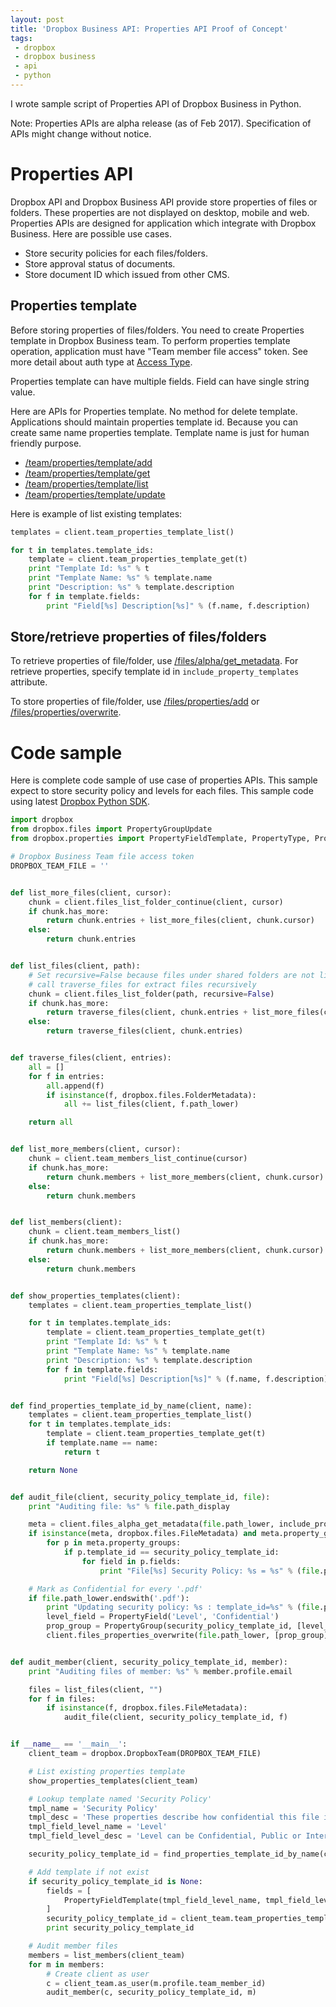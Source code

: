 ```yaml
---
layout: post
title: 'Dropbox Business API: Properties API Proof of Concept'
tags:
 - dropbox
 - dropbox business
 - api
 - python
---
```


I wrote sample script of Properties API of Dropbox Business in Python.

Note: Properties APIs are alpha release (as of Feb 2017). Specification of APIs might change without notice.

# Properties API

Dropbox API and Dropbox Business API provide store properties of files or folders.
These properties are not displayed on desktop, mobile and web.
Properties APIs are designed for application which integrate with Dropbox Business.
Here are possible use cases.

* Store security policies for each files/folders.
* Store approval status of documents.
* Store document ID which issued from other CMS.

## Properties template

Before storing properties of files/folders. You need to create Properties template in Dropbox Business team. To perform properties template operation, application must have "Team member file access" token. See more detail about auth type at [Access Type](https://www.dropbox.com/developers/documentation/http/teams#access-types).

Properties template can have multiple fields. Field can have single string value.

Here are APIs for Properties template. No method for delete template. Applications should maintain properties template id. Because you can create same name properties template. Template name is just for human friendly purpose.

* [/team/properties/template/add](https://www.dropbox.com/developers/documentation/http/teams#team-properties-template-add)
* [/team/properties/template/get](https://www.dropbox.com/developers/documentation/http/teams#team-properties-template-get)
* [/team/properties/template/list](https://www.dropbox.com/developers/documentation/http/teams#team-properties-template-list)
* [/team/properties/template/update](https://www.dropbox.com/developers/documentation/http/teams#team-properties-template-update)

Here is example of list existing templates:

```python
templates = client.team_properties_template_list()

for t in templates.template_ids:
    template = client.team_properties_template_get(t)
    print "Template Id: %s" % t
    print "Template Name: %s" % template.name
    print "Description: %s" % template.description
    for f in template.fields:
        print "Field[%s] Description[%s]" % (f.name, f.description)
```

## Store/retrieve properties of files/folders

To retrieve properties of file/folder, use [/files/alpha/get_metadata](https://www.dropbox.com/developers/documentation/http/documentation#files-alpha-get_metadata). For retrieve properties, specify template id in `include_property_templates` attribute. 

To store properties of file/folder, use [/files/properties/add](https://www.dropbox.com/developers/documentation/http/documentation#files-properties-add) or [/files/properties/overwrite](https://www.dropbox.com/developers/documentation/http/documentation#files-properties-overwrite).

# Code sample

Here is complete code sample of use case of properties APIs.
This sample expect to store security policy and levels for each files. This sample code using latest [Dropbox Python SDK](https://github.com/dropbox/dropbox-sdk-python).

```python
import dropbox
from dropbox.files import PropertyGroupUpdate
from dropbox.properties import PropertyFieldTemplate, PropertyType, PropertyField, PropertyGroup

# Dropbox Business Team file access token
DROPBOX_TEAM_FILE = ''


def list_more_files(client, cursor):
    chunk = client.files_list_folder_continue(client, cursor)
    if chunk.has_more:
        return chunk.entries + list_more_files(client, chunk.cursor)
    else:
        return chunk.entries


def list_files(client, path):
    # Set recursive=False because files under shared folders are not listed.
    # call traverse_files for extract files recursively
    chunk = client.files_list_folder(path, recursive=False)
    if chunk.has_more:
        return traverse_files(client, chunk.entries + list_more_files(client, chunk.cursor))
    else:
        return traverse_files(client, chunk.entries)


def traverse_files(client, entries):
    all = []
    for f in entries:
        all.append(f)
        if isinstance(f, dropbox.files.FolderMetadata):
            all += list_files(client, f.path_lower)

    return all


def list_more_members(client, cursor):
    chunk = client.team_members_list_continue(cursor)
    if chunk.has_more:
        return chunk.members + list_more_members(client, chunk.cursor)
    else:
        return chunk.members


def list_members(client):
    chunk = client.team_members_list()
    if chunk.has_more:
        return chunk.members + list_more_members(client, chunk.cursor)
    else:
        return chunk.members


def show_properties_templates(client):
    templates = client.team_properties_template_list()

    for t in templates.template_ids:
        template = client.team_properties_template_get(t)
        print "Template Id: %s" % t
        print "Template Name: %s" % template.name
        print "Description: %s" % template.description
        for f in template.fields:
            print "Field[%s] Description[%s]" % (f.name, f.description)


def find_properties_template_id_by_name(client, name):
    templates = client.team_properties_template_list()
    for t in templates.template_ids:
        template = client.team_properties_template_get(t)
        if template.name == name:
            return t

    return None


def audit_file(client, security_policy_template_id, file):
    print "Auditing file: %s" % file.path_display

    meta = client.files_alpha_get_metadata(file.path_lower, include_property_templates=[security_policy_template_id])
    if isinstance(meta, dropbox.files.FileMetadata) and meta.property_groups is not None:
        for p in meta.property_groups:
            if p.template_id == security_policy_template_id:
                for field in p.fields:
                    print "File[%s] Security Policy: %s = %s" % (file.path_display, field.name, field.value)

    # Mark as Confidential for every '.pdf'
    if file.path_lower.endswith('.pdf'):
        print "Updating security policy: %s : template_id=%s" % (file.path_display, security_policy_template_id)
        level_field = PropertyField('Level', 'Confidential')
        prop_group = PropertyGroup(security_policy_template_id, [level_field])
        client.files_properties_overwrite(file.path_lower, [prop_group])


def audit_member(client, security_policy_template_id, member):
    print "Auditing files of member: %s" % member.profile.email

    files = list_files(client, "")
    for f in files:
        if isinstance(f, dropbox.files.FileMetadata):
            audit_file(client, security_policy_template_id, f)


if __name__ == '__main__':
    client_team = dropbox.DropboxTeam(DROPBOX_TEAM_FILE)

    # List existing properties template
    show_properties_templates(client_team)

    # Lookup template named 'Security Policy'
    tmpl_name = 'Security Policy'
    tmpl_desc = 'These properties describe how confidential this file is.'
    tmpl_field_level_name = 'Level'
    tmpl_field_level_desc = 'Level can be Confidential, Public or Internal.'

    security_policy_template_id = find_properties_template_id_by_name(client_team, tmpl_name)

    # Add template if not exist
    if security_policy_template_id is None:
        fields = [
            PropertyFieldTemplate(tmpl_field_level_name, tmpl_field_level_desc, PropertyType.string)
        ]
        security_policy_template_id = client_team.team_properties_template_add(tmpl_name, tmpl_desc, fields)
        print security_policy_template_id

    # Audit member files
    members = list_members(client_team)
    for m in members:
        # Create client as user
        c = client_team.as_user(m.profile.team_member_id)
        audit_member(c, security_policy_template_id, m)
```